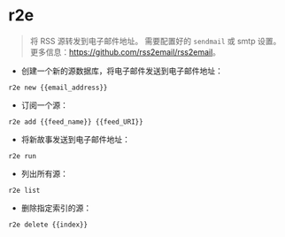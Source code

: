 # r2e

> 将 RSS 源转发到电子邮件地址。
> 需要配置好的 `sendmail` 或 smtp 设置。
> 更多信息：<https://github.com/rss2email/rss2email>。

- 创建一个新的源数据库，将电子邮件发送到电子邮件地址：

`r2e new {{email_address}}`

- 订阅一个源：

`r2e add {{feed_name}} {{feed_URI}}`

- 将新故事发送到电子邮件地址：

`r2e run`

- 列出所有源：

`r2e list`

- 删除指定索引的源：

`r2e delete {{index}}`